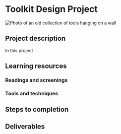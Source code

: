 # Toolkit Design Project
![Photo of an old collection of tools hanging on a wall](https://unsplash.it/3000/1500?image=284)
## Project description
In this project
## Learning resources
### Readings and screenings
### Tools and techniques
## Steps to completion
## Deliverables